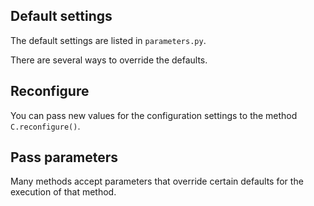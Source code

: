 ## Default settings

The default settings are listed in `parameters.py`.

There are several ways to override the defaults.

## Reconfigure

You can pass new values for the configuration settings to
the method `C.reconfigure()`.

## Pass parameters

Many methods accept parameters that override certain defaults
for the execution of that method.
